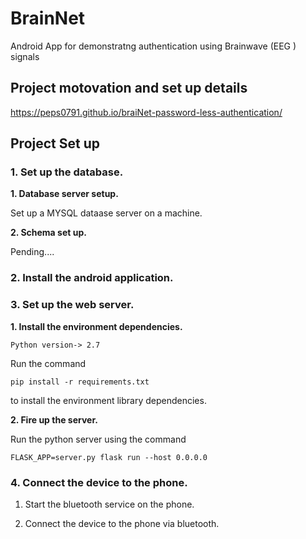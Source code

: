 # BrainNet

Android App for demonstratng authentication using Brainwave (EEG ) signals

## Project motovation and set up details

https://peps0791.github.io/braiNet-password-less-authentication/

## Project Set up

### 1. Set up the  database.

 **1. Database server setup.**

Set up a MYSQL dataase server on a machine.

 **2. Schema  set up.**

Pending....

### 2. Install the android application.

### 3. Set up the web server.

**1. Install the environment dependencies.**

    Python version-> 2.7

Run the command
    
    pip install -r requirements.txt

to install the environment library dependencies.

**2. Fire up the server.**

Run the python server using the command
    
    FLASK_APP=server.py flask run --host 0.0.0.0

### 4. Connect the device to the phone.

1. Start the bluetooth service on the phone.

2. Connect the device to the phone via bluetooth.
